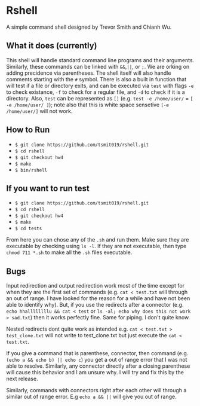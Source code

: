 # Rshell
A simple command shell designed by Trevor Smith and Chianh Wu.

## What it does (currently)
This shell will handle standard command line programs and their arguments. Similarly, these commands can be linked with `&&`,`||`, or `;`.
We are orking on adding precidence via parentheses. The shell itself will also handle comments starting with the `#` symbol. There is also a built
in function that will test if a file or directory exits, and can be executed via `test` with flags `-e` to check existance, `-f` to check for 
a regular file, and `-d` to check if it is a directory. Also, `test` can be represented as `[]` (e.g. `test -e /home/user/` = `[ -e /home/user/ ]`);
note also that this is white space sensetive `[-e /home/user/]` will not work.


## How to Run
- `$ git clone https://github.com/tsmit019/rshell.git`
- `$ cd rshell`
- `$ git checkout hw4`
- `$ make`
- `$ bin/rshell`

## If you want to run test
- `$ git clone https://github.com/tsmit019/rshell.git`
- `$ cd rshell`
- `$ git checkout hw4`
- `$ make`
- `$ cd tests`

From here you can chose any of the `.sh` and run them. Make sure they are executable by checking using `ls -l`. If they are not executable, then type `chmod 711 *.sh` to make all the `.sh` files executable. 


## Bugs
Input redirection and output redirection work most of the time except for when they are the first set of commands (e.g. `cat < test.txt` will through an out of range. I have looked
for the reason for a while and have not been able to identify why). But, if you use the redirects after a connector (e.g. `echo hhallllllllu && cat < test` or `ls -al; echo why does this not work > sad.txt`)
then it works perfectly fine. Same for piping. I don't quite know.

Nested redirects dont quite work as intended e.g. `cat < test.txt > test_clone.txt` will not write to test_clone.txt but just execute the `cat < test.txt`.

If you give a command that is parenthese, connector, then command (e.g. `(echo a && echo b) || echo c`) you get a out of range error that I was 
not able to resolve. Similarly, any connector directly after a closing parenthese will cause this behavior and I am unsure why. I will try and fix 
this by the next release. 

Similarly, commands with connectors right after each other will through a similar out of range error. E.g `echo a && ||` will give you out of range.
